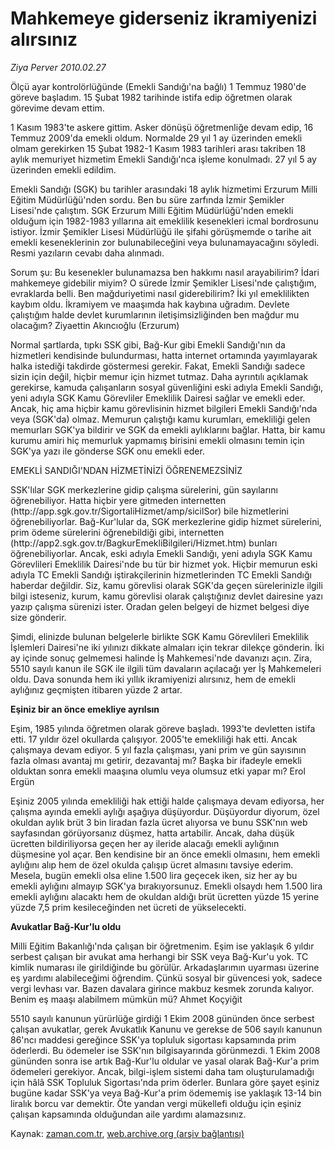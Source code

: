 # Mahkemeye giderseniz ikramiyenizi alırsınız

*Ziya Perver 2010.02.27*

<tr><td class="metin" colspan="2" style="padding-top: 20px; padding-left: 5px; ">Ölçü ayar kontrolörlüğünde (Emekli Sandığı'na bağlı) 1 Temmuz 1980'de göreve başladım. 15 Şubat 1982 tarihinde istifa edip öğretmen olarak görevime devam ettim.</td></tr><tr><td class="metin" colspan="2" style="padding-top: 20px; padding-left: 5px; "><p>1 Kasım 1983'te askere gittim. Asker dönüşü öğretmenliğe devam edip, 16 Temmuz 2009'da emekli oldum. Normalde 29 yıl 1 ay üzerinden emekli olmam gerekirken 15 Şubat 1982-1 Kasım 1983 tarihleri arası takriben 18 aylık memuriyet hizmetim Emekli Sandığı'nca işleme konulmadı. 27 yıl 5 ay üzerinden emekli edildim.
<p> Emekli Sandığı (SGK) bu tarihler arasındaki 18 aylık hizmetimi Erzurum Milli Eğitim Müdürlüğü'nden sordu. Ben bu süre zarfında İzmir Şemikler Lisesi'nde çalıştım. SGK Erzurum Milli Eğitim Müdürlüğü'nden emekli olduğum için 1982-1983 yıllarına ait emeklilik kesenekleri icmal bordrosunu istiyor. İzmir Şemikler Lisesi Müdürlüğü ile şifahi görüşmemde o tarihe ait emekli keseneklerinin zor bulunabileceğini veya bulunamayacağını söyledi. Resmi yazıların cevabı daha alınmadı.
<p> Sorum şu: Bu kesenekler bulunamazsa ben hakkımı nasıl arayabilirim? İdari mahkemeye gidebilir miyim? O sürede İzmir Şemikler Lisesi'nde çalıştığım, evraklarda belli. Ben mağduriyetimi nasıl giderebilirim? İki yıl emeklilikten kaybım oldu. İkramiyem ve maaşımda hak kaybına uğradım. Devlete çalıştığım halde devlet kurumlarının iletişimsizliğinden ben mağdur mu olacağım? Ziyaettin Akıncıoğlu (Erzurum)
<p> Normal şartlarda, tıpkı SSK gibi, Bağ-Kur gibi Emekli Sandığı'nın da hizmetleri kendisinde bulundurması, hatta internet ortamında yayımlayarak halka istediği takdirde göstermesi gerekir. Fakat, Emekli Sandığı sadece sizin için değil, hiçbir memur için hizmet tutmaz. Daha ayrıntılı açıklamak gerekirse, kamuda çalışanların sosyal güvenliğini eski adıyla Emekli Sandığı, yeni adıyla SGK Kamu Görevliler Emeklilik Dairesi sağlar ve emekli eder. Ancak, hiç ama hiçbir kamu görevlisinin hizmet bilgileri Emekli Sandığı'nda veya (SGK'da) olmaz. Memurun çalıştığı kamu kurumları, emekliliği gelen memurları SGK'ya bildirir ve SGK da emekli aylıklarını bağlar. Hatta, bir kamu kurumu amiri hiç memurluk yapmamış birisini emekli olmasını temin için SGK'ya yazı ile gönderse SGK onu emekli eder.
<p>EMEKLİ SANDIĞI'NDAN HİZMETİNİZİ ÖĞRENEMEZSİNİZ
<p>SSK'lılar SGK merkezlerine gidip çalışma sürelerini, gün sayılarını öğrenebiliyor. Hatta hiçbir yere gitmeden internetten (http://app.sgk.gov.tr/SigortaliHizmet/amp/sicilSor) bile hizmetlerini öğrenebiliyorlar. Bağ-Kur'lular da, SGK merkezlerine gidip hizmet sürelerini, prim ödeme sürelerini öğrenebildiği gibi, internetten (http://app2.sgk.gov.tr/BagkurEmekliBilgileri/Hizmet.htm) bunları öğrenebiliyorlar. Ancak, eski adıyla Emekli Sandığı, yeni adıyla SGK Kamu Görevlileri Emeklilik Dairesi'nde bu tür bir hizmet yok. Hiçbir memurun eski adıyla TC Emekli Sandığı iştirakçilerinin hizmetlerinden TC Emekli Sandığı haberdar değildir. Siz, kamu görevlisi olarak SGK'da geçen sürelerinizle ilgili bilgi isteseniz, kurum, kamu görevlisi olarak çalıştığınız devlet dairesine yazı yazıp çalışma sürenizi ister. Oradan gelen belgeyi de hizmet belgesi diye size gönderir.
<p> Şimdi, elinizde bulunan belgelerle birlikte SGK Kamu Görevlileri Emeklilik İşlemleri Dairesi'ne iki yılınızı dikkate almaları için tekrar dilekçe gönderin. İki ay içinde sonuç gelmemesi halinde İş Mahkemesi'nde davanızı açın. Zira, 5510 sayılı kanun ile SGK ile ilgili tüm davaların açılacağı yer İş Mahkemeleri oldu. Dava sonunda hem iki yıllık ikramiyenizi alırsınız, hem de emekli aylığınız geçmişten itibaren yüzde 2 artar.
<p>
<p><b>Eşiniz bir an önce emekliye ayrılsın</b>
<p>Eşim, 1985 yılında öğretmen olarak göreve başladı. 1993'te devletten istifa etti. 17 yıldır özel okullarda çalışıyor. 2005'te emekliliği hak etti. Ancak çalışmaya devam ediyor. 5 yıl fazla çalışması, yani prim ve gün sayısının fazla olması avantaj mı getirir, dezavantaj mı? Başka bir ifadeyle emekli olduktan sonra emekli maaşına olumlu veya olumsuz etki yapar mı? Erol Ergün
<p> Eşiniz 2005 yılında emekliliği hak ettiği halde çalışmaya devam ediyorsa, her çalışma ayında emekli aylığı aşağıya düşüyordur. Düşüyordur diyorum, özel okuldan aylık brüt 3 bin liradan fazla ücret alıyorsa ve bunu SSK'nın web sayfasından görüyorsanız düşmez, hatta artabilir. Ancak, daha düşük ücretten bildiriliyorsa geçen her ay ileride alacağı emekli aylığının düşmesine yol açar. Ben kendisine bir an önce emekli olmasını, hem emekli aylığını alıp hem de özel okulda çalışıp ücret almasını tavsiye ederim. Mesela, bugün emekli olsa eline 1.500 lira geçecek iken, siz her ay bu emekli aylığını almayıp SGK'ya bırakıyorsunuz. Emekli olsaydı hem 1.500 lira emekli aylığını alacaktı hem de okuldan aldığı brüt ücretten yüzde 15 yerine yüzde 7,5 prim kesileceğinden net ücreti de yükselecekti.
<p><b>Avukatlar Bağ-Kur'lu oldu</b>
<p>Milli Eğitim Bakanlığı'nda çalışan bir öğretmenim. Eşim ise yaklaşık 6 yıldır serbest çalışan bir avukat ama herhangi bir SSK veya Bağ-Kur'u yok. TC kimlik numarası ile girildiğinde bu görülür. Arkadaşlarımın uyarması üzerine eş yardımı alabileceğimi öğrendim. Çünkü sosyal bir güvencesi yok, sadece vergi levhası var. Bazen davalara girince makbuz kesmek zorunda kalıyor. Benim eş maaşı alabilmem mümkün mü? Ahmet Koçyiğit
<p> 5510 sayılı kanunun yürürlüğe girdiği 1 Ekim 2008 gününden önce serbest çalışan avukatlar, gerek Avukatlık Kanunu ve gerekse de 506 sayılı kanunun 86'ncı maddesi gereğince SSK'ya topluluk sigortası kapsamında prim öderlerdi. Bu ödemeler ise SSK'nın bilgisayarında görünmezdi. 1 Ekim 2008 gününden sonra ise artık Bağ-Kur'lu oldular ve yasal olarak Bağ-Kur'a prim ödemeleri gerekiyor. Ancak, bilgi-işlem sistemi daha tam oluşturulamadığı için hâlâ SSK Topluluk Sigortası'nda prim öderler. Bunlara göre şayet eşiniz bugüne kadar SSK'ya veya Bağ-Kur'a prim ödememiş ise yaklaşık 13-14 bin liralık borcu var demektir. Öte yandan vergi mükellefi olduğu için eşiniz çalışan kapsamında olduğundan aile yardımı alamazsınız.<br/></p></p></p></p></p></p></p></p></p></p></p></p></p></p></td></tr>

Kaynak: [zaman.com.tr](http://zaman.com.tr/yazar.do?yazino=956110), [web.archive.org (arşiv bağlantısı)](http://web.archive.org/web/20100301044444/http://www.zaman.com.tr:80/yazar.do?yazino=956110)
